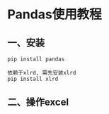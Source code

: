 # Pandas使用教程

## 一、安装

```
pip install pandas

依赖于xlrd, 需先安装xlrd
pip install xlrd
```

## 二、操作excel

